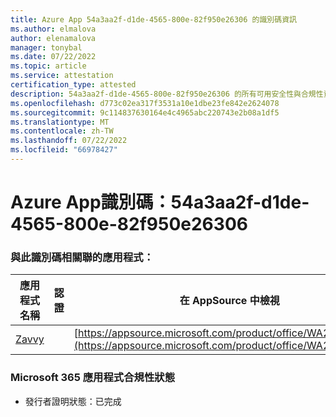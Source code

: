 ```yaml
---
title: Azure App 54a3aa2f-d1de-4565-800e-82f950e26306 的識別碼資訊
ms.author: elmalova
author: elenamalova
manager: tonybal
ms.date: 07/22/2022
ms.topic: article
ms.service: attestation
certification_type: attested
description: 54a3aa2f-d1de-4565-800e-82f950e26306 的所有可用安全性與合規性資訊。
ms.openlocfilehash: d773c02ea317f3531a10e1dbe23fe842e2624078
ms.sourcegitcommit: 9c114837630164e4c4965abc220743e2b08a1df5
ms.translationtype: MT
ms.contentlocale: zh-TW
ms.lasthandoff: 07/22/2022
ms.locfileid: "66978427"
---
```

# <a name="azure-app-id-54a3aa2f-d1de-4565-800e-82f950e26306"></a>Azure App識別碼：54a3aa2f-d1de-4565-800e-82f950e26306


### <a name="apps-associated-with-this-id"></a>與此識別碼相關聯的應用程式：
| **應用程式名稱** | **認證** | **在 AppSource 中檢視** |
|--------------|---------------|-----------------------|
| [Zavvy](../forward/WA200003965.md) |  | [https://appsource.microsoft.com/product/office/WA200003965](https://appsource.microsoft.com/product/office/WA200003965) |

### <a name="microsoft-365-app-compliance-status"></a>Microsoft 365 應用程式合規性狀態
- 發行者證明狀態：已完成
